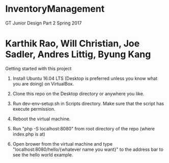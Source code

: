 # InventoryManagement
GT Junior Design Part 2 Spring 2017

Karthik Rao, Will Christian, Joe Sadler, Andres Littig, Byung Kang
==================================================================
Getting started with this project

1. Install Ubuntu 16.04 LTS (Desktop is preferred unless you know what you are doing) on VirtualBox.

2. Clone this repo on the Desktop directory or anywhere you like.

3. Run dev-env-setup.sh in Scripts directory. Make sure that the script has execute permission.

4. Reboot the virtual machine.

5. Run "php -S localhost:8080" from root directory of the repo (where index.php is at)

6. Open brower from the virtual machine and type "localhost:8080/hello/{whatever name you want}" to the address bar to see the hello world example. 
